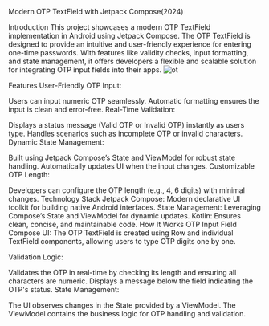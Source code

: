 Modern OTP TextField with Jetpack Compose(2024)

Introduction
This project showcases a modern OTP TextField implementation in Android using Jetpack Compose. The OTP TextField is designed to provide an intuitive and user-friendly experience for entering one-time passwords. With features like validity checks, input formatting, and state management, it offers developers a flexible and scalable solution for integrating OTP input fields into their apps.
![ot](https://github.com/user-attachments/assets/3a6ffe44-cbd4-44f0-8192-176fb34a46e6)

Features
User-Friendly OTP Input:

Users can input numeric OTP seamlessly.
Automatic formatting ensures the input is clean and error-free.
Real-Time Validation:

Displays a status message (Valid OTP or Invalid OTP) instantly as users type.
Handles scenarios such as incomplete OTP or invalid characters.
Dynamic State Management:

Built using Jetpack Compose’s State and ViewModel for robust state handling.
Automatically updates UI when the input changes.
Customizable OTP Length:

Developers can configure the OTP length (e.g., 4, 6 digits) with minimal changes.
Technology Stack
Jetpack Compose: Modern declarative UI toolkit for building native Android interfaces.
State Management: Leveraging Compose’s State and ViewModel for dynamic updates.
Kotlin: Ensures clean, concise, and maintainable code.
How It Works
OTP Input Field
Compose UI:
The OTP TextField is created using Row and individual TextField components, allowing users to type OTP digits one by one.

Validation Logic:

Validates the OTP in real-time by checking its length and ensuring all characters are numeric.
Displays a message below the field indicating the OTP's status.
State Management:

The UI observes changes in the State provided by a ViewModel.
The ViewModel contains the business logic for OTP handling and validation.
